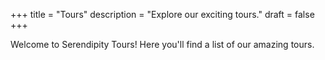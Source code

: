 +++
title = "Tours"
description = "Explore our exciting tours."
draft = false
+++

Welcome to Serendipity Tours! Here you'll find a list of our amazing tours.



